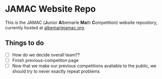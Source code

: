 # JAMAC Website Repo

This is the JAMAC (**J**unior **A**lbemarle **Ma**th **C**ompetition) website repository, currently hosted at [albemarlejamac.org](https://albemarlejamac.org).

## Things to do

- [ ] How do we decide overall team??
- [ ] Finish previous-competiton page
- [ ] Now that we make our previous competitions avaliable to the public, we should try to never exactly repeat problems
